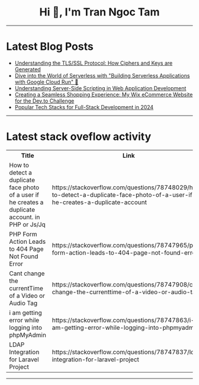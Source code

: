<h1 align="center">Hi 👋, I'm Tran Ngoc Tam</h1>

---

# Latest Blog Posts 
<!-- BLOG-POST-LIST:START -->
- [Understanding the TLS/SSL Protocol: How Ciphers and Keys are Generated](https://dev.to/adityabhuyan/understanding-the-tlsssl-protocol-how-ciphers-and-keys-are-generated-3a6n)
- [Dive into the World of Serverless with &quot;Building Serverless Applications with Google Cloud Run&quot; 🚀](https://dev.to/getvm/dive-into-the-world-of-serverless-with-building-serverless-applications-with-google-cloud-run-43im)
- [Understanding Server-Side Scripting in Web Application Development](https://dev.to/adityabhuyan/understanding-server-side-scripting-in-web-application-development-5a9)
- [Creating a Seamless Shopping Experience: My Wix eCommerce Website for the Dev.to Challenge](https://dev.to/harish_05/creating-a-seamless-shopping-experience-my-wix-ecommerce-website-for-the-devto-challenge-2bo1)
- [Popular Tech Stacks for Full-Stack Development in 2024](https://dev.to/adityabhuyan/popular-tech-stacks-for-full-stack-development-in-2024-1ogj)
<!-- BLOG-POST-LIST:END -->

---

# Latest stack oveflow activity
<table>
  <tr><th>Title</th><th>Link</th></tr>
  <!-- STACKOVERFLOW:START --><tr><td>How to detect a duplicate face photo of a user if he creates a duplicate account. in PHP or Js/Jq</td><td>https://stackoverflow.com/questions/78748029/how-to-detect-a-duplicate-face-photo-of-a-user-if-he-creates-a-duplicate-account</td></tr><tr><td>PHP Form Action Leads to 404 Page Not Found Error</td><td>https://stackoverflow.com/questions/78747965/php-form-action-leads-to-404-page-not-found-error</td></tr><tr><td>Cant change the currentTime of a Video or Audio Tag</td><td>https://stackoverflow.com/questions/78747908/cant-change-the-currenttime-of-a-video-or-audio-tag</td></tr><tr><td>i am getting error while logging into phpMyAdmin</td><td>https://stackoverflow.com/questions/78747863/i-am-getting-error-while-logging-into-phpmyadmin</td></tr><tr><td>LDAP Integration for Laravel Project</td><td>https://stackoverflow.com/questions/78747837/ldap-integration-for-laravel-project</td></tr><!-- STACKOVERFLOW:END -->
</table>

---


